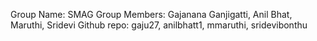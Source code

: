 Group Name: SMAG
Group Members: Gajanana Ganjigatti, Anil Bhat, Maruthi, Sridevi
Github repo: gaju27, anilbhatt1, mmaruthi, sridevibonthu

